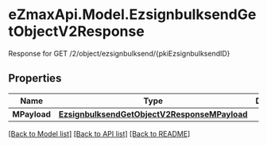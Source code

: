 # eZmaxApi.Model.EzsignbulksendGetObjectV2Response
Response for GET /2/object/ezsignbulksend/{pkiEzsignbulksendID}

## Properties

Name | Type | Description | Notes
------------ | ------------- | ------------- | -------------
**MPayload** | [**EzsignbulksendGetObjectV2ResponseMPayload**](EzsignbulksendGetObjectV2ResponseMPayload.md) |  | 

[[Back to Model list]](../README.md#documentation-for-models) [[Back to API list]](../README.md#documentation-for-api-endpoints) [[Back to README]](../README.md)

